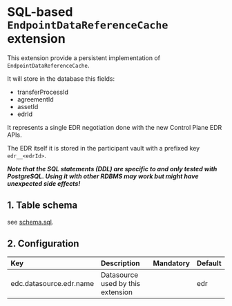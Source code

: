 # SQL-based `EndpointDataReferenceCache`  extension

This extension provide a persistent implementation of `EndpointDataReferenceCache`.

It will store in the database this fields:

- transferProcessId
- agreementId
- assetId
- edrId

It represents a single EDR negotiation done with the new Control Plane EDR APIs.

The EDR itself it is stored in the participant vault with a prefixed key `edr__<edrId>`.

**_Note that the SQL statements (DDL) are specific to and only tested with PostgreSQL. Using it with other RDBMS may
work but might have unexpected side effects!_**

## 1. Table schema

see [schema.sql](docs/schema.sql).

## 2. Configuration

| Key                                    | Description                       | Mandatory | Default |
|:---------------------------------------|:----------------------------------|-----------|---------|
| edc.datasource.edr.name                | Datasource used by this extension |           | edr     |
